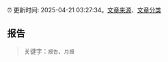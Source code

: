 :alarm_clock: 更新时间: 2025-04-21 03:27:34。[文章来源](/README.md)、[文章分类](/TAGS.md)

## 报告


> 关键字：`报告`、`月报`



